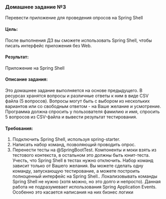 ### Домашнее задание №3
Перевести приложение для проведения опросов на Spring Shell

#### Цель:
После выполнения ДЗ вы сможете использовать Spring Shell, чтобы писать интерфейс приложения без Web.

#### Результат:
Приложение на Spring Shell

#### Описание задания:
Это домашнее задание выполняется на основе предыдущего.
В ресурсах хранятся вопросы и различные ответы к ним в виде CSV файла (5 вопросов).
Вопросы могут быть с выбором из нескольких вариантов или со свободным ответом - на Ваше желание и усмотрение.
Программа должна спросить у пользователя фамилию и имя, спросить 5 вопросов из CSV-файла и вывести результат тестирования.

#### Требования:

1. Подключить Spring Shell, используя spring-starter.
2. Написать набор команд, позволяющий проводить опрос.
3. Перенести тесты на @SpringBootTest. Компоненты и моки взять из тестового контекста, в остальном это должны быть юнит-теста. 
   Учесть, что Spring Shell в тестах нужно отключить.
   Набор команд зависит только от Вашего желания. 
   Вы можете сделать одну команду, запускающую тестирование, а можете построить полноценный интерфейс на Spring Shell..
   Локализовывать команды Spring Shell не нужно (хотя можно, но это долго и непросто).
   Данная работа не подразумевает использования Spring Application Events. 
   Особенно это касается написания на них бизнес логики